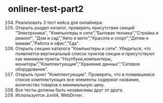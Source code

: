 # onliner-test-part2

104. Реализовать 3 тест кейса для онлайнера:
1. Открыть раздел каталог, проверить присутствие секций "Электроника", "Компьютеры и
сети","Бытовая техника","Стройка и ремонт", "Дом и сад","Авто и мото","Красота и
спорт","Детям и мамам","Работа и офис","Еда".
2. Открыть секцию каталога "Компьютеры и сети". Убедиться, что появляется
вертикальный список пунктов секции и присутствуют как минимум пункты
"Ноутбуки,компьютеры, мониторы","Комплектующие","Хранение данных","Сетевое
оборудование".
3. Открыть пункт "Комплектующие". Проверить, что в появившемся списке комплектующих
все элементы содержат название, количество товаров и минимальную цену.
4. Все тесты должны быть независимы друг от друга.
5. Используется Junit4, WebDriver.
